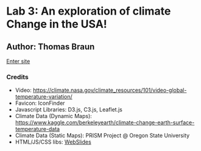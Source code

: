 # Lab 3: An exploration of climate Change in the USA!
## Author: Thomas Braun
[Enter site](https://tbraun96.github.io/lab3/)

### Credits
 - Video: https://climate.nasa.gov/climate_resources/101/video-global-temperature-variation/
 - Favicon: IconFinder
 - Javascript Libraries: D3.js, C3.js, Leaflet.js
 - Climate Data (Dynamic Maps): https://www.kaggle.com/berkeleyearth/climate-change-earth-surface-temperature-data
 - Climate Data (Static Maps): PRISM Project @ Oregon State University
 - HTML/JS/CSS libs: [WebSlides](https://webslides.tv/)